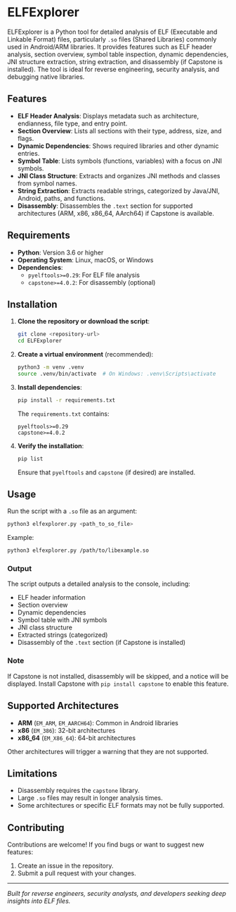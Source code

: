 # ELFExplorer

ELFExplorer is a Python tool for detailed analysis of ELF (Executable and Linkable Format) files, particularly `.so`
files (Shared Libraries) commonly used in Android/ARM libraries. It provides features such as ELF header analysis,
section overview, symbol table inspection, dynamic dependencies, JNI structure extraction, string extraction, and
disassembly (if Capstone is installed). The tool is ideal for reverse engineering, security analysis, and debugging
native libraries.

## Features

- **ELF Header Analysis**: Displays metadata such as architecture, endianness, file type, and entry point.
- **Section Overview**: Lists all sections with their type, address, size, and flags.
- **Dynamic Dependencies**: Shows required libraries and other dynamic entries.
- **Symbol Table**: Lists symbols (functions, variables) with a focus on JNI symbols.
- **JNI Class Structure**: Extracts and organizes JNI methods and classes from symbol names.
- **String Extraction**: Extracts readable strings, categorized by Java/JNI, Android, paths, and functions.
- **Disassembly**: Disassembles the `.text` section for supported architectures (ARM, x86, x86_64, AArch64) if Capstone
  is available.

## Requirements

- **Python**: Version 3.6 or higher
- **Operating System**: Linux, macOS, or Windows
- **Dependencies**:
    - `pyelftools>=0.29`: For ELF file analysis
    - `capstone>=4.0.2`: For disassembly (optional)

## Installation

1. **Clone the repository or download the script**:

   ```bash
   git clone <repository-url>
   cd ELFExplorer
   ```

2. **Create a virtual environment** (recommended):

   ```bash
   python3 -m venv .venv
   source .venv/bin/activate  # On Windows: .venv\Scripts\activate
   ```

3. **Install dependencies**:

   ```bash
   pip install -r requirements.txt
   ```

   The `requirements.txt` contains:

   ```
   pyelftools>=0.29
   capstone>=4.0.2
   ```

4. **Verify the installation**:

   ```bash
   pip list
   ```

   Ensure that `pyelftools` and `capstone` (if desired) are installed.

## Usage

Run the script with a `.so` file as an argument:

```bash
python3 elfexplorer.py <path_to_so_file>
```

Example:

```bash
python3 elfexplorer.py /path/to/libexample.so
```

### Output

The script outputs a detailed analysis to the console, including:

- ELF header information
- Section overview
- Dynamic dependencies
- Symbol table with JNI symbols
- JNI class structure
- Extracted strings (categorized)
- Disassembly of the `.text` section (if Capstone is installed)

### Note

If Capstone is not installed, disassembly will be skipped, and a notice will be displayed. Install Capstone with
`pip install capstone` to enable this feature.

## Supported Architectures

- **ARM** (`EM_ARM`, `EM_AARCH64`): Common in Android libraries
- **x86** (`EM_386`): 32-bit architectures
- **x86_64** (`EM_X86_64`): 64-bit architectures

Other architectures will trigger a warning that they are not supported.

## Limitations

- Disassembly requires the `capstone` library.
- Large `.so` files may result in longer analysis times.
- Some architectures or specific ELF formats may not be fully supported.

## Contributing

Contributions are welcome! If you find bugs or want to suggest new features:

1. Create an issue in the repository.
2. Submit a pull request with your changes.

---

*Built for reverse engineers, security analysts, and developers seeking deep insights into ELF files.*